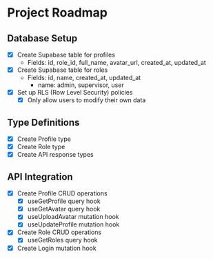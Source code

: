 # Project Roadmap

## Database Setup

- [x] Create Supabase table for profiles
  - Fields: id, role_id, full_name, avatar_url, created_at, updated_at
- [x] Create Supabase table for roles
  - Fields: id, name, created_at, updated_at
    - name: admin, supervisor, user
- [x] Set up RLS (Row Level Security) policies
  - [x] Only allow users to modify their own data

## Type Definitions

- [x] Create Profile type
- [x] Create Role type
- [x] Create API response types

## API Integration

- [x] Create Profile CRUD operations
  - [x] useGetProfile query hook
  - [x] useGetAvatar query hook
  - [x] useUploadAvatar mutation hook
  - [x] useUpdateProfile mutation hook
- [x] Create Role CRUD operations
  - [x] useGetRoles query hook
- [x] Create Login mutation hook
